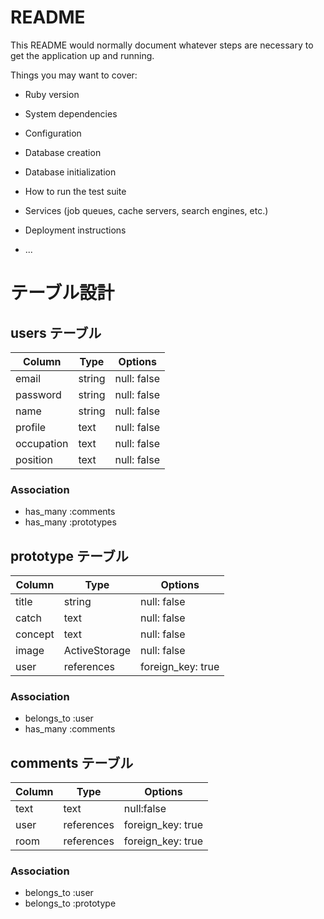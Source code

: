 # README

This README would normally document whatever steps are necessary to get the
application up and running.

Things you may want to cover:

* Ruby version

* System dependencies

* Configuration

* Database creation

* Database initialization

* How to run the test suite

* Services (job queues, cache servers, search engines, etc.)

* Deployment instructions

* ...

# テーブル設計

## users テーブル

| Column             | Type   | Options     |
| ------------------ | ------ | ----------- |
| email              | string | null: false |
| password           | string | null: false |
| name               | string | null: false |
| profile            | text   | null: false |
| occupation         | text   | null: false |
| position           | text   | null: false |

### Association

- has_many :comments
- has_many :prototypes

## prototype テーブル

| Column  | Type          | Options     |
| ------  | ------------- | ----------------- |
| title   | string        | null: false       |
| catch   | text          | null: false       |
| concept | text          | null: false       |
| image   | ActiveStorage | null: false       |
| user    | references    | foreign_key: true |


### Association
- belongs_to :user
- has_many :comments

## comments テーブル

| Column | Type       | Options            |
| ------ | ---------- | ------------------ |
| text   | text       | null:false         |
| user   | references | foreign_key: true  |
| room   | references | foreign_key: true  |

### Association

- belongs_to :user
- belongs_to :prototype

